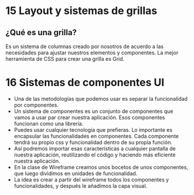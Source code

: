 # 15 Layout y sistemas de grillas
## ¿Qué es una grilla?
Es un sistema de columnas creado por nosotros de acuerdo a las necesidades para ajustar nuestros elementos y componentes.
La mejor herramienta de CSS para crear una grilla es Grid.

# 16 Sistemas de componentes UI
* Una de las metodologías que podemos usar es separar la funcionalidad por componentes.
* Un sistema de componentes es un conjunto de componentes que vamos a usar par crear nuestra aplicación. Esos componentes funcionan como una librería.
* Puedes usar cualquier tecnología que prefieras. Lo importante es encapsular las funcionalidades en componentes. Cada componente tendrá su propio css y funcionalidad dentro de su propia función.
* Así podremos importar esas características a cualquier pantalla de nuestra aplicación, reutilizando el código y haciendo más eficiente nuestra aplicación.
* En la clase de Wireframe creamos unos bocetos de unos componentes, que luego dividimos en unidades de funcionalidad.
* La idea es crear a partir del wireframe todos los componentes y funcionalidades, y después le añadimos la capa visual.